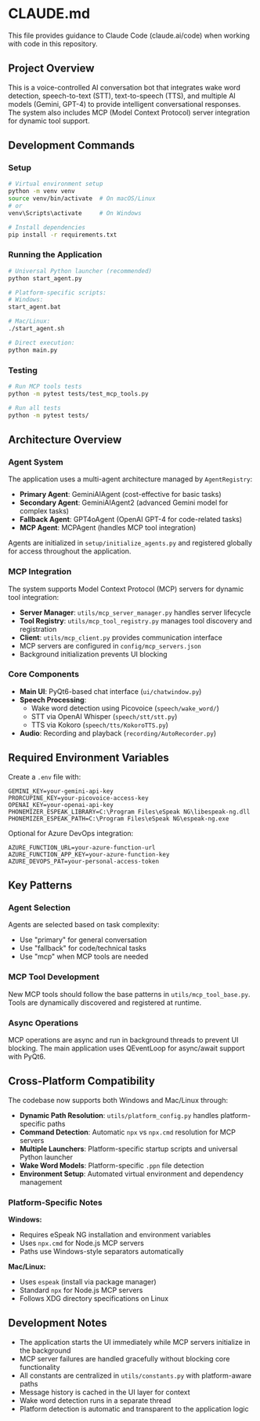 # CLAUDE.md

This file provides guidance to Claude Code (claude.ai/code) when working with code in this repository.

## Project Overview

This is a voice-controlled AI conversation bot that integrates wake word detection, speech-to-text (STT), text-to-speech (TTS), and multiple AI models (Gemini, GPT-4) to provide intelligent conversational responses. The system also includes MCP (Model Context Protocol) server integration for dynamic tool support.

## Development Commands

### Setup
```bash
# Virtual environment setup
python -m venv venv
source venv/bin/activate  # On macOS/Linux
# or 
venv\Scripts\activate     # On Windows

# Install dependencies
pip install -r requirements.txt
```

### Running the Application
```bash
# Universal Python launcher (recommended)
python start_agent.py

# Platform-specific scripts:
# Windows:
start_agent.bat

# Mac/Linux:
./start_agent.sh

# Direct execution:
python main.py
```

### Testing
```bash
# Run MCP tools tests
python -m pytest tests/test_mcp_tools.py

# Run all tests
python -m pytest tests/
```

## Architecture Overview

### Agent System
The application uses a multi-agent architecture managed by `AgentRegistry`:
- **Primary Agent**: GeminiAIAgent (cost-effective for basic tasks)
- **Secondary Agent**: GeminiAIAgent2 (advanced Gemini model for complex tasks)  
- **Fallback Agent**: GPT4oAgent (OpenAI GPT-4 for code-related tasks)
- **MCP Agent**: MCPAgent (handles MCP tool integration)

Agents are initialized in `setup/initialize_agents.py` and registered globally for access throughout the application.

### MCP Integration
The system supports Model Context Protocol (MCP) servers for dynamic tool integration:
- **Server Manager**: `utils/mcp_server_manager.py` handles server lifecycle
- **Tool Registry**: `utils/mcp_tool_registry.py` manages tool discovery and registration
- **Client**: `utils/mcp_client.py` provides communication interface
- MCP servers are configured in `config/mcp_servers.json`
- Background initialization prevents UI blocking

### Core Components
- **Main UI**: PyQt6-based chat interface (`ui/chatwindow.py`)
- **Speech Processing**: 
  - Wake word detection using Picovoice (`speech/wake_word/`)
  - STT via OpenAI Whisper (`speech/stt/stt.py`)
  - TTS via Kokoro (`speech/tts/KokoroTTS.py`)
- **Audio**: Recording and playback (`recording/AutoRecorder.py`)

## Required Environment Variables

Create a `.env` file with:
```
GEMINI_KEY=your-gemini-api-key
PRORCUPINE_KEY=your-picovoice-access-key
OPENAI_KEY=your-openai-api-key
PHONEMIZER_ESPEAK_LIBRARY=C:\Program Files\eSpeak NG\libespeak-ng.dll
PHONEMIZER_ESPEAK_PATH=C:\Program Files\eSpeak NG\espeak-ng.exe
```

Optional for Azure DevOps integration:
```
AZURE_FUNCTION_URL=your-azure-function-url
AZURE_FUNCTION_APP_KEY=your-azure-function-key
AZURE_DEVOPS_PAT=your-personal-access-token
```

## Key Patterns

### Agent Selection
Agents are selected based on task complexity:
- Use "primary" for general conversation
- Use "fallback" for code/technical tasks
- Use "mcp" when MCP tools are needed

### MCP Tool Development
New MCP tools should follow the base patterns in `utils/mcp_tool_base.py`. Tools are dynamically discovered and registered at runtime.

### Async Operations
MCP operations are async and run in background threads to prevent UI blocking. The main application uses QEventLoop for async/await support with PyQt6.

## Cross-Platform Compatibility

The codebase now supports both Windows and Mac/Linux through:

- **Dynamic Path Resolution**: `utils/platform_config.py` handles platform-specific paths
- **Command Detection**: Automatic `npx` vs `npx.cmd` resolution for MCP servers
- **Multiple Launchers**: Platform-specific startup scripts and universal Python launcher
- **Wake Word Models**: Platform-specific `.ppn` file detection
- **Environment Setup**: Automated virtual environment and dependency management

### Platform-Specific Notes

**Windows:**
- Requires eSpeak NG installation and environment variables
- Uses `npx.cmd` for Node.js MCP servers
- Paths use Windows-style separators automatically

**Mac/Linux:**
- Uses `espeak` (install via package manager)
- Standard `npx` for Node.js MCP servers  
- Follows XDG directory specifications on Linux

## Development Notes

- The application starts the UI immediately while MCP servers initialize in the background
- MCP server failures are handled gracefully without blocking core functionality
- All constants are centralized in `utils/constants.py` with platform-aware paths
- Message history is cached in the UI layer for context
- Wake word detection runs in a separate thread
- Platform detection is automatic and transparent to the application logic